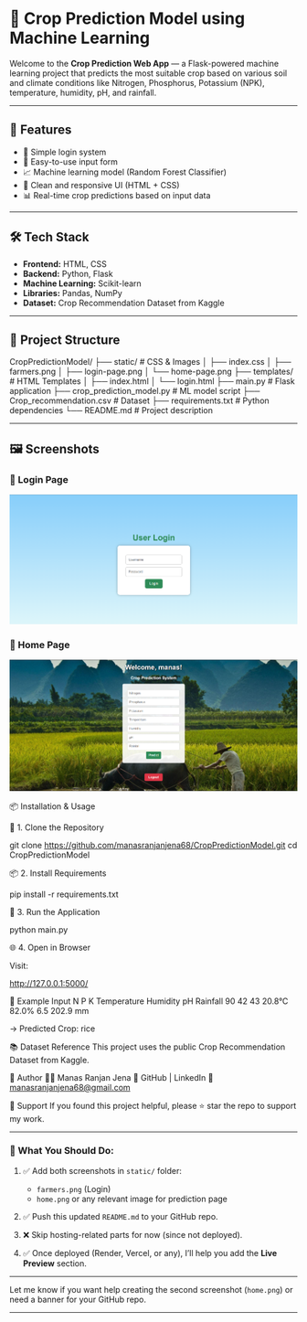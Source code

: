 # 🌾 Crop Prediction Model using Machine Learning

Welcome to the **Crop Prediction Web App** — a Flask-powered machine learning project that predicts the most suitable crop based on various soil and climate conditions like Nitrogen, Phosphorus, Potassium (NPK), temperature, humidity, pH, and rainfall.

---

## 🧠 Features

- 🔐 Simple login system
- 🧾 Easy-to-use input form
- 📈 Machine learning model (Random Forest Classifier)
- 🎨 Clean and responsive UI (HTML + CSS)
- 📊 Real-time crop predictions based on input data

---

## 🛠️ Tech Stack

- **Frontend:** HTML, CSS
- **Backend:** Python, Flask
- **Machine Learning:** Scikit-learn
- **Libraries:** Pandas, NumPy
- **Dataset:** Crop Recommendation Dataset from Kaggle

---

## 📂 Project Structure

CropPredictionModel/
├── static/ # CSS & Images
│ ├── index.css
│ ├── farmers.png
│ ├── login-page.png
│ └── home-page.png
├── templates/ # HTML Templates
│ ├── index.html
│ └── login.html
├── main.py # Flask application
├── crop_prediction_model.py # ML model script
├── Crop_recommendation.csv # Dataset
├── requirements.txt # Python dependencies
└── README.md # Project description

---

## 🖼️ Screenshots

### 🔐 Login Page
![Login Page](./static/login-page.png)

### 🏡 Home Page
![Home Page](./static/home-page.png)



📦 Installation & Usage


🔧 1. Clone the Repository

git clone https://github.com/manasranjanjena68/CropPredictionModel.git
cd CropPredictionModel

📦 2. Install Requirements

pip install -r requirements.txt


🚀 3. Run the Application

python main.py


🌐 4. Open in Browser

Visit:

http://127.0.0.1:5000/


🧪 Example Input
N	P	K	Temperature	 Humidity	pH	  Rainfall
90	42	43	20.8°C	     82.0%	   6.5	   202.9 mm

→ Predicted Crop: rice

📚 Dataset Reference
This project uses the public Crop Recommendation Dataset from Kaggle.

🙌 Author
👨‍💻 Manas Ranjan Jena
🔗 GitHub | LinkedIn
📧 manasranjanjena68@gmail.com
 
🌟 Support
If you found this project helpful, please ⭐ star the repo to support my work.


---

### 📌 What You Should Do:
1. ✅ Add both screenshots in `static/` folder:
   - `farmers.png` (Login)
   - `home.png` or any relevant image for prediction page

2. ✅ Push this updated `README.md` to your GitHub repo.

3. ❌ Skip hosting-related parts for now (since not deployed).

4. ✅ Once deployed (Render, Vercel, or any), I’ll help you add the **Live Preview** section.

---

Let me know if you want help creating the second screenshot (`home.png`) or need a banner for your GitHub repo.

---

